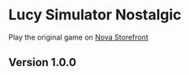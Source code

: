 # Lucy Simulator Nostalgic
Play the original game on [Nova Storefront](https://get-nova.glitch.me)

## Version 1.0.0
